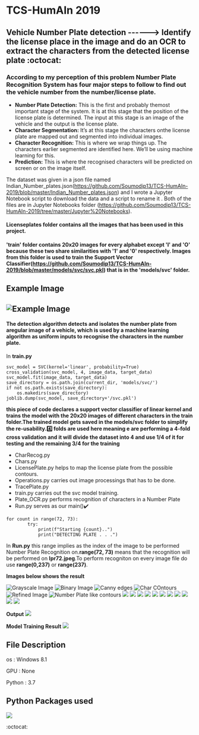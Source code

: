 # TCS-HumAIn 2019
## Vehicle Number Plate detection ------> Identify the license place in the image and do an OCR to extract the characters from the detected license plate :octocat:

### According to my perception of this problem Number Plate Recognition System has four major steps to follow to find out the vehicle number from the number/license plate.
- **Number Plate Detection:** This is the first and probably themost important stage of the system. It is at this stage that the position of the license plate is determined. The input at this stage is an image of the vehicle and the output is the license plate.
- **Character Segmentation:** It’s at this stage the characters onthe license plate are mapped out and segmented into individual images.
- **Character Recognition:** This is where we wrap things up. The characters earlier segmented are identified here. We’ll be using machine learning for this.
- **Prediction:** This is where the recognised characters will be
predicted on screen or on the image itself.

The dataset was given in a json file named Indian_Number_plates.json(https://github.com/Soumodip13/TCS-HumAIn-2019/blob/master/Indian_Number_plates.json) and I wrote a Jupyter Notebook script to download the data and a script to rename it . Both of the files are in Jupyter Notebooks folder (https://github.com/Soumodip13/TCS-HumAIn-2019/tree/master/Jupyter%20Notebooks).

#### **Licenseplates** folder contains all the images that has been used in this project.

#### **'train'** folder contains 20x20 images for every alphabet except 'I' and 'O' because these two share similarities with '1' and '0' respectively. Images from this folder is used to train the Support Vector Classifier(https://github.com/Soumodip13/TCS-HumAIn-2019/blob/master/models/svc/svc.pkl) that is in the 'models/svc' folder.

## Example Image
## ![Example Image](/Licenseplates/lpr72.jpeg)
#### The detection algorithm detects and isolates the number plate from aregular image of a vehicle, which is used by a machine learning algorithm as uniform inputs to recognise the characters in the number plate.

In **train.py**
```
svc_model = SVC(kernel='linear', probability=True)
cross_validation(svc_model, 4, image_data, target_data)
svc_model.fit(image_data, target_data)
save_directory = os.path.join(current_dir, 'models/svc/')
if not os.path.exists(save_directory):
    os.makedirs(save_directory)
joblib.dump(svc_model, save_directory+'/svc.pkl')
```
**this piece of code declares a support vector classifier of linear kernel and trains the model with the 20x20 images of different characters in the train folder.The trained model gets saved in the models/svc folder to simplify the re-usability.:four: folds are used here meaning e are performing a 4-fold cross validation and it will divide the dataset into 4 and use 1/4 of it for testing and the remaining 3/4 for the training**

- CharRecog.py 
- Chars.py
- LicensePlate.py helps to map the license plate from the possible contours.
- Operations.py carries out image processings that has to be done.
- TracePlate.py
- train.py carries out the svc model training.
- Plate_OCR.py performs recognition of characters in a Number Plate
- Run.py serves as our main():heavy_check_mark:

```    
for count in range(72, 73):
        try:
            print(f"Starting {count}..")
            print("DETECTING PLATE . . .")
 ```
 In **Run.py**  this range implies as the index of the image to be performed Number Plate Recognition on.**range(72, 73)** means that the recognition will be performed on **lpr72.jpeg**.To perform recogniton on every image file do use **range(0,237)** or **range(237)**.
 
 **Images below shows the result**
 
 
 ![Grayscale Image](/steps/1a.JPG)
 ![Binary Image](/steps/1b.JPG)
 ![Canny edges](/steps/2a.JPG)
 ![Char COntours](/steps/2b.JPG)
 ![Refined Image](/steps/3.JPG)
 ![Number Plate like contours](/steps/4a.JPG)
 ![](/steps/4b.JPG)
 ![](/steps/5b1.JPG)
 ![](/steps/5b2.JPG)
![](/steps/5c.JPG) 
![](/steps/5d.JPG)
![](/steps/10.JPG) 
![](/steps/5a.JPG)
![](/steps/5b.JPG)
![](/steps/11.JPG)
![](/steps/12.JPG)
![](/steps/14.JPG)

**Output**
![](/Detectedplates/lpr72.jpeg)

**Model Training Result**
![](/trainingresult.JPG)

## File Description
os : Windows 8.1

GPU : None

Python : 3.7
## Python Packages used
![](/packagesused.JPG)

:octocat:
